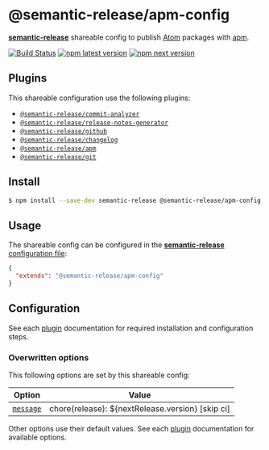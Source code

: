 # @semantic-release/apm-config

[**semantic-release**](https://github.com/semantic-release/semantic-release) shareable config to publish [Atom](https://www.atom.io) packages with [apm](https://github.com/atom/apm).

[![Build Status](https://github.com/semantic-release/apm-config/workflows/Test/badge.svg)](https://github.com/semantic-release/apm-config/actions?query=workflow%3ATest+branch%3Amaster) [![npm latest version](https://img.shields.io/npm/v/@semantic-release/apm-config/latest.svg)](https://www.npmjs.com/package/@semantic-release/apm-config)
[![npm next version](https://img.shields.io/npm/v/@semantic-release/apm-config/next.svg)](https://www.npmjs.com/package/@semantic-release/apm-config)

## Plugins

This shareable configuration use the following plugins:

- [`@semantic-release/commit-analyzer`](https://github.com/semantic-release/commit-analyzer)
- [`@semantic-release/release-notes-generator`](https://github.com/semantic-release/release-notes-generator)
- [`@semantic-release/github`](https://github.com/semantic-release/github)
- [`@semantic-release/changelog`](https://github.com/semantic-release/changelog)
- [`@semantic-release/apm`](https://github.com/semantic-release/apm)
- [`@semantic-release/git`](https://github.com/semantic-release/git)

## Install

```bash
$ npm install --save-dev semantic-release @semantic-release/apm-config
```

## Usage

The shareable config can be configured in the [**semantic-release** configuration file](https://github.com/semantic-release/semantic-release/blob/master/docs/usage/configuration.md#configuration):

```json
{
  "extends": "@semantic-release/apm-config"
}
```

## Configuration

See each [plugin](#plugins) documentation for required installation and configuration steps.

### Overwritten options

This following options are set by this shareable config:

| Option                                                       | Value                                             |
| ------------------------------------------------------------ | ------------------------------------------------- |
| [`message`](https://github.com/semantic-release/git#message) | chore(release): \${nextRelease.version} [skip ci] |

Other options use their default values. See each [plugin](#plugins) documentation for available options.
